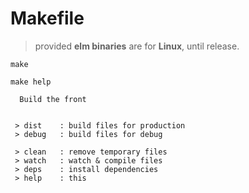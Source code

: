 # Makefile

> provided **elm binaries** are for **Linux**, until release.

```
make

make help

  Build the front


 > dist    : build files for production
 > debug   : build files for debug

 > clean   : remove temporary files
 > watch   : watch & compile files
 > deps    : install dependencies
 > help    : this

```
